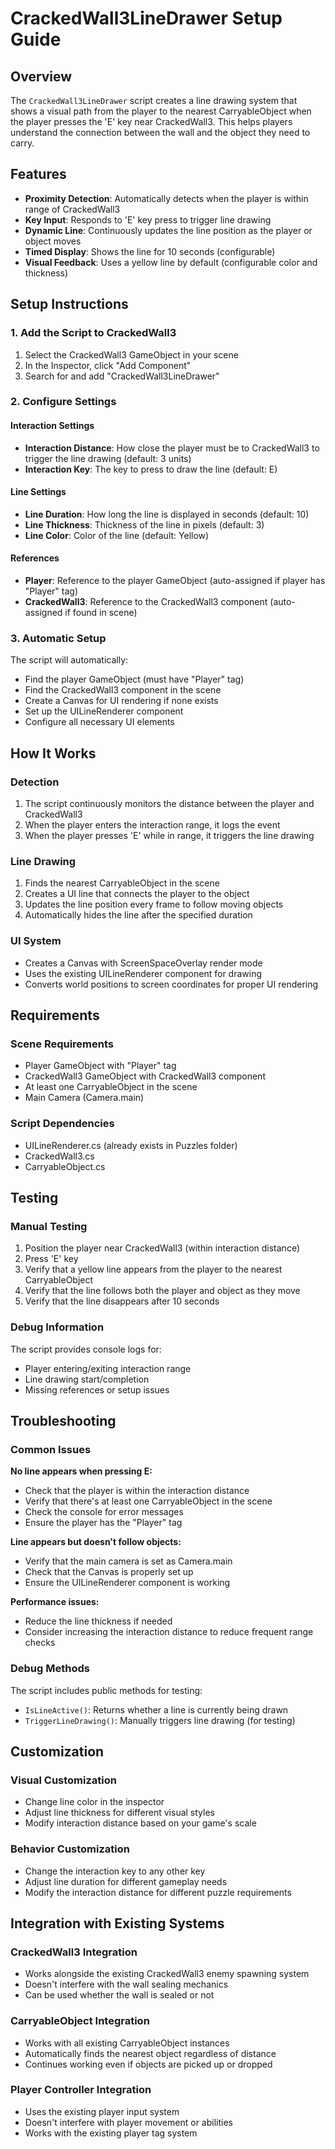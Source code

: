 # CrackedWall3LineDrawer Setup Guide

## Overview
The `CrackedWall3LineDrawer` script creates a line drawing system that shows a visual path from the player to the nearest CarryableObject when the player presses the 'E' key near CrackedWall3. This helps players understand the connection between the wall and the object they need to carry.

## Features
- **Proximity Detection**: Automatically detects when the player is within range of CrackedWall3
- **Key Input**: Responds to 'E' key press to trigger line drawing
- **Dynamic Line**: Continuously updates the line position as the player or object moves
- **Timed Display**: Shows the line for 10 seconds (configurable)
- **Visual Feedback**: Uses a yellow line by default (configurable color and thickness)

## Setup Instructions

### 1. Add the Script to CrackedWall3
1. Select the CrackedWall3 GameObject in your scene
2. In the Inspector, click "Add Component"
3. Search for and add "CrackedWall3LineDrawer"

### 2. Configure Settings

#### Interaction Settings
- **Interaction Distance**: How close the player must be to CrackedWall3 to trigger the line drawing (default: 3 units)
- **Interaction Key**: The key to press to draw the line (default: E)

#### Line Settings
- **Line Duration**: How long the line is displayed in seconds (default: 10)
- **Line Thickness**: Thickness of the line in pixels (default: 3)
- **Line Color**: Color of the line (default: Yellow)

#### References
- **Player**: Reference to the player GameObject (auto-assigned if player has "Player" tag)
- **CrackedWall3**: Reference to the CrackedWall3 component (auto-assigned if found in scene)

### 3. Automatic Setup
The script will automatically:
- Find the player GameObject (must have "Player" tag)
- Find the CrackedWall3 component in the scene
- Create a Canvas for UI rendering if none exists
- Set up the UILineRenderer component
- Configure all necessary UI elements

## How It Works

### Detection
1. The script continuously monitors the distance between the player and CrackedWall3
2. When the player enters the interaction range, it logs the event
3. When the player presses 'E' while in range, it triggers the line drawing

### Line Drawing
1. Finds the nearest CarryableObject in the scene
2. Creates a UI line that connects the player to the object
3. Updates the line position every frame to follow moving objects
4. Automatically hides the line after the specified duration

### UI System
- Creates a Canvas with ScreenSpaceOverlay render mode
- Uses the existing UILineRenderer component for drawing
- Converts world positions to screen coordinates for proper UI rendering

## Requirements

### Scene Requirements
- Player GameObject with "Player" tag
- CrackedWall3 GameObject with CrackedWall3 component
- At least one CarryableObject in the scene
- Main Camera (Camera.main)

### Script Dependencies
- UILineRenderer.cs (already exists in Puzzles folder)
- CrackedWall3.cs
- CarryableObject.cs

## Testing

### Manual Testing
1. Position the player near CrackedWall3 (within interaction distance)
2. Press 'E' key
3. Verify that a yellow line appears from the player to the nearest CarryableObject
4. Verify that the line follows both the player and object as they move
5. Verify that the line disappears after 10 seconds

### Debug Information
The script provides console logs for:
- Player entering/exiting interaction range
- Line drawing start/completion
- Missing references or setup issues

## Troubleshooting

### Common Issues

**No line appears when pressing E:**
- Check that the player is within the interaction distance
- Verify that there's at least one CarryableObject in the scene
- Check the console for error messages
- Ensure the player has the "Player" tag

**Line appears but doesn't follow objects:**
- Verify that the main camera is set as Camera.main
- Check that the Canvas is properly set up
- Ensure the UILineRenderer component is working

**Performance issues:**
- Reduce the line thickness if needed
- Consider increasing the interaction distance to reduce frequent range checks

### Debug Methods
The script includes public methods for testing:
- `IsLineActive()`: Returns whether a line is currently being drawn
- `TriggerLineDrawing()`: Manually triggers line drawing (for testing)

## Customization

### Visual Customization
- Change line color in the inspector
- Adjust line thickness for different visual styles
- Modify interaction distance based on your game's scale

### Behavior Customization
- Change the interaction key to any other key
- Adjust line duration for different gameplay needs
- Modify the interaction distance for different puzzle requirements

## Integration with Existing Systems

### CrackedWall3 Integration
- Works alongside the existing CrackedWall3 enemy spawning system
- Doesn't interfere with the wall sealing mechanics
- Can be used whether the wall is sealed or not

### CarryableObject Integration
- Works with all existing CarryableObject instances
- Automatically finds the nearest object regardless of distance
- Continues working even if objects are picked up or dropped

### Player Controller Integration
- Uses the existing player input system
- Doesn't interfere with player movement or abilities
- Works with the existing player tag system
